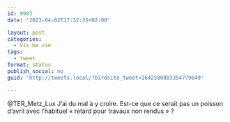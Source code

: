 ```yaml
---
id: 9983
date: '2023-04-02T17:32:35+02:00'

layout: post
categories:
  - Vis ma vie
tags:
  - tweet
format: status
publish_social: no
guid: 'http://tweets.local/?birdsite_tweet=1642580803354779649'

---
```


@TER\_Metz\_Lux J’ai du mal à y croire. Est-ce que ce serait pas un poisson d’avril avec l’habituel « retard pour travaux non rendus » ?